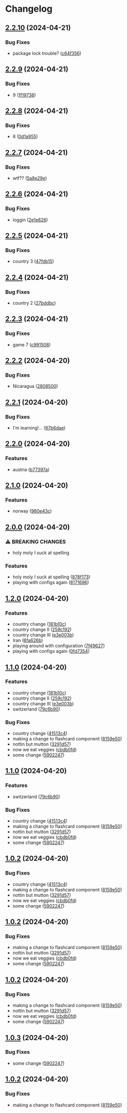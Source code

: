 # Changelog

## [2.2.10](https://github.com/jgf5013/better-world-dev/compare/elements-v2.2.9...elements-v2.2.10) (2024-04-21)


### Bug Fixes

* package lock trouble? ([c64f356](https://github.com/jgf5013/better-world-dev/commit/c64f356049e063307505988a504e60e2185b5df1))

## [2.2.9](https://github.com/jgf5013/better-world-dev/compare/elements-v2.2.8...elements-v2.2.9) (2024-04-21)


### Bug Fixes

* 9 ([1f19738](https://github.com/jgf5013/better-world-dev/commit/1f19738e4fc20f2bbc27c76f159e1fe701fe9b4b))

## [2.2.8](https://github.com/jgf5013/better-world-dev/compare/elements-v2.2.7...elements-v2.2.8) (2024-04-21)


### Bug Fixes

* 8 ([0d1a955](https://github.com/jgf5013/better-world-dev/commit/0d1a955a2603ed8f3d09f2e291268dad7e1772f6))

## [2.2.7](https://github.com/jgf5013/better-world-dev/compare/elements-v2.2.6...elements-v2.2.7) (2024-04-21)


### Bug Fixes

* wtf?? ([5a8e29e](https://github.com/jgf5013/better-world-dev/commit/5a8e29e063b1ad75115e72c94b5caa0a6825befd))

## [2.2.6](https://github.com/jgf5013/better-world-dev/compare/elements-v2.2.5...elements-v2.2.6) (2024-04-21)


### Bug Fixes

* loggin ([2e1e826](https://github.com/jgf5013/better-world-dev/commit/2e1e826767bc94716333368eb805e1228789d5b9))

## [2.2.5](https://github.com/jgf5013/better-world-dev/compare/elements-v2.2.4...elements-v2.2.5) (2024-04-21)


### Bug Fixes

* country 3 ([47fdb15](https://github.com/jgf5013/better-world-dev/commit/47fdb15114b1cec532654dcb0e9fcb2603ff3ab6))

## [2.2.4](https://github.com/jgf5013/better-world-dev/compare/elements-v2.2.3...elements-v2.2.4) (2024-04-21)


### Bug Fixes

* country 2 ([27bddbc](https://github.com/jgf5013/better-world-dev/commit/27bddbc79ecc082e99481e1d4fe90fac414f5cd0))

## [2.2.3](https://github.com/jgf5013/better-world-dev/compare/elements-v2.2.2...elements-v2.2.3) (2024-04-21)


### Bug Fixes

* game 7 ([c991508](https://github.com/jgf5013/better-world-dev/commit/c99150893d6ef3806c4e78708562713b22d42ce2))

## [2.2.2](https://github.com/jgf5013/better-world-dev/compare/elements-v2.2.1...elements-v2.2.2) (2024-04-20)


### Bug Fixes

* Nicaragua ([2808500](https://github.com/jgf5013/better-world-dev/commit/28085001ff5e0725e50a0ebd58364ca54def583f))

## [2.2.1](https://github.com/jgf5013/better-world-dev/compare/elements-v2.2.0...elements-v2.2.1) (2024-04-20)


### Bug Fixes

* I'm learning!... ([67b6dae](https://github.com/jgf5013/better-world-dev/commit/67b6dae6fad261fcccf40aca68cbaec5570fe3b2))

## [2.2.0](https://github.com/jgf5013/better-world-dev/compare/elements-v2.1.0...elements-v2.2.0) (2024-04-20)


### Features

* austria ([b77397a](https://github.com/jgf5013/better-world-dev/commit/b77397a3a2de1977570aeae0ff1cf7edafae67c6))

## [2.1.0](https://github.com/jgf5013/better-world-dev/compare/elements-v2.0.0...elements-v2.1.0) (2024-04-20)


### Features

* norway ([980e43c](https://github.com/jgf5013/better-world-dev/commit/980e43caae4ae614b2bf26b38ba842ac6bf2acef))

## [2.0.0](https://github.com/jgf5013/better-world-dev/compare/elements-v1.2.0...elements-v2.0.0) (2024-04-20)


### ⚠ BREAKING CHANGES

* holy moly I suck at spelling

### Features

* holy moly I suck at spelling ([878f173](https://github.com/jgf5013/better-world-dev/commit/878f173ee3649586b9524c922b50a2a009a92633))
* playing with configs again ([8171696](https://github.com/jgf5013/better-world-dev/commit/81716966d33cd5a07cae9ca448a7150764f6a2c7))

## [1.2.0](https://github.com/jgf5013/better-world-dev/compare/elements-v1.1.0...elements-v1.2.0) (2024-04-20)


### Features

* country change ([181b10c](https://github.com/jgf5013/better-world-dev/commit/181b10c49660527c74008d91b4f1e42c43ea5f49))
* country change II ([259c192](https://github.com/jgf5013/better-world-dev/commit/259c19214f189feb0add769ffe0245ce3bc9455f))
* country change III ([e3e003b](https://github.com/jgf5013/better-world-dev/commit/e3e003bea7684c5d60da82b22f5871a61f8f528c))
* Iran ([6fa626b](https://github.com/jgf5013/better-world-dev/commit/6fa626bf2dec34df07bd485df76898ee64ad3394))
* playing around with configuration ([7f49627](https://github.com/jgf5013/better-world-dev/commit/7f496277df349f96e43a2fbf8a0da39a77ff3225))
* playing with configs again ([0fd7354](https://github.com/jgf5013/better-world-dev/commit/0fd7354b42274e6c83cbe47771129faf47a8c844))

## [1.1.0](https://github.com/jgf5013/better-world-dev/compare/elements-v1.0.1...elements-v1.1.0) (2024-04-20)


### Features

* country change ([181b10c](https://github.com/jgf5013/better-world-dev/commit/181b10c49660527c74008d91b4f1e42c43ea5f49))
* country change II ([259c192](https://github.com/jgf5013/better-world-dev/commit/259c19214f189feb0add769ffe0245ce3bc9455f))
* country change III ([e3e003b](https://github.com/jgf5013/better-world-dev/commit/e3e003bea7684c5d60da82b22f5871a61f8f528c))
* switzerland ([79c6b90](https://github.com/jgf5013/better-world-dev/commit/79c6b9057c6d543f3ef9704a7ad65fe8afc34c6f))


### Bug Fixes

* country change ([41513c4](https://github.com/jgf5013/better-world-dev/commit/41513c4dae29dd6fcc82d54b7fc2b91267bf091b))
* making a change to flashcard component ([8159e50](https://github.com/jgf5013/better-world-dev/commit/8159e5076c10b9cb115f3aaec7d3665fed89fec6))
* nottin but mutton ([3291d57](https://github.com/jgf5013/better-world-dev/commit/3291d570e08e190eed7e6d28abaf96e703293758))
* now we eat veggies ([cbdb0fd](https://github.com/jgf5013/better-world-dev/commit/cbdb0fd35724500c6f9c3aef3a3187568e685434))
* some change ([5902247](https://github.com/jgf5013/better-world-dev/commit/5902247a72e1a3f3a1d7017c56acd78ba1218413))

## [1.1.0](https://github.com/jgf5013/better-world-dev/compare/elements-v1.0.1...elements-v1.1.0) (2024-04-20)


### Features

* switzerland ([79c6b90](https://github.com/jgf5013/better-world-dev/commit/79c6b9057c6d543f3ef9704a7ad65fe8afc34c6f))


### Bug Fixes

* country change ([41513c4](https://github.com/jgf5013/better-world-dev/commit/41513c4dae29dd6fcc82d54b7fc2b91267bf091b))
* making a change to flashcard component ([8159e50](https://github.com/jgf5013/better-world-dev/commit/8159e5076c10b9cb115f3aaec7d3665fed89fec6))
* nottin but mutton ([3291d57](https://github.com/jgf5013/better-world-dev/commit/3291d570e08e190eed7e6d28abaf96e703293758))
* now we eat veggies ([cbdb0fd](https://github.com/jgf5013/better-world-dev/commit/cbdb0fd35724500c6f9c3aef3a3187568e685434))
* some change ([5902247](https://github.com/jgf5013/better-world-dev/commit/5902247a72e1a3f3a1d7017c56acd78ba1218413))

## [1.0.2](https://github.com/jgf5013/better-world-dev/compare/elements-v1.0.1...elements-v1.0.2) (2024-04-20)


### Bug Fixes

* country change ([41513c4](https://github.com/jgf5013/better-world-dev/commit/41513c4dae29dd6fcc82d54b7fc2b91267bf091b))
* making a change to flashcard component ([8159e50](https://github.com/jgf5013/better-world-dev/commit/8159e5076c10b9cb115f3aaec7d3665fed89fec6))
* nottin but mutton ([3291d57](https://github.com/jgf5013/better-world-dev/commit/3291d570e08e190eed7e6d28abaf96e703293758))
* now we eat veggies ([cbdb0fd](https://github.com/jgf5013/better-world-dev/commit/cbdb0fd35724500c6f9c3aef3a3187568e685434))
* some change ([5902247](https://github.com/jgf5013/better-world-dev/commit/5902247a72e1a3f3a1d7017c56acd78ba1218413))

## [1.0.2](https://github.com/jgf5013/better-world-dev/compare/elements-v1.0.1...elements-v1.0.2) (2024-04-20)


### Bug Fixes

* making a change to flashcard component ([8159e50](https://github.com/jgf5013/better-world-dev/commit/8159e5076c10b9cb115f3aaec7d3665fed89fec6))
* nottin but mutton ([3291d57](https://github.com/jgf5013/better-world-dev/commit/3291d570e08e190eed7e6d28abaf96e703293758))
* now we eat veggies ([cbdb0fd](https://github.com/jgf5013/better-world-dev/commit/cbdb0fd35724500c6f9c3aef3a3187568e685434))
* some change ([5902247](https://github.com/jgf5013/better-world-dev/commit/5902247a72e1a3f3a1d7017c56acd78ba1218413))

## [1.0.2](https://github.com/jgf5013/better-world-dev/compare/elements-v1.0.1...elements-v1.0.2) (2024-04-20)


### Bug Fixes

* making a change to flashcard component ([8159e50](https://github.com/jgf5013/better-world-dev/commit/8159e5076c10b9cb115f3aaec7d3665fed89fec6))
* nottin but mutton ([3291d57](https://github.com/jgf5013/better-world-dev/commit/3291d570e08e190eed7e6d28abaf96e703293758))
* now we eat veggies ([cbdb0fd](https://github.com/jgf5013/better-world-dev/commit/cbdb0fd35724500c6f9c3aef3a3187568e685434))
* some change ([5902247](https://github.com/jgf5013/better-world-dev/commit/5902247a72e1a3f3a1d7017c56acd78ba1218413))

## [1.0.3](https://github.com/jgf5013/better-world-dev/compare/v1.0.2...v1.0.3) (2024-04-20)


### Bug Fixes

* some change ([5902247](https://github.com/jgf5013/better-world-dev/commit/5902247a72e1a3f3a1d7017c56acd78ba1218413))

## [1.0.2](https://github.com/jgf5013/better-world-dev/compare/v1.0.1...v1.0.2) (2024-04-20)


### Bug Fixes

* making a change to flashcard component ([8159e50](https://github.com/jgf5013/better-world-dev/commit/8159e5076c10b9cb115f3aaec7d3665fed89fec6))
